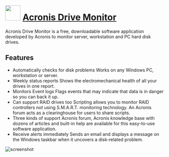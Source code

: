 ﻿# <img src="https://cdn.jsdelivr.net/gh/chtof/chocolatey-packages/manual/acronis-drive-monitor/acronis-drive-monitor.png" width="48" height="48"/> [Acronis Drive Monitor](https://chocolatey.org/packages/acronis-drive-monitor)

Acronis Drive Monitor is a free, downloadable software application developed by Acronis to monitor server, workstation and PC hard disk drives.

## Features
- Automatically checks for disk problems
Works on any Windows PC, workstation or server.
- Weekly status reports
Shows the electromechanical health of all your drives in one report.
- Monitors Event logs
Flags events that may indicate that data is in danger so you can back it up.
- Can support RAID drives too
Scripting allows you to monitor RAID controllers not using S.M.A.R.T. monitoring technology. An Acronis forum acts as a clearinghouse for users to share scripts.
- Three kinds of support
Acronis forum, Acronis knowledge base with dozens of articles and built-in help are available for this easy-to-use software application.
- Receive alerts immediately
Sends an email and displays a message on the Windows taskbar when it uncovers a disk-related problem.

![screenshot](https://cdn.jsdelivr.net/gh/chtof/chocolatey-packages/manual/acronis-drive-monitor/screenshot.png)